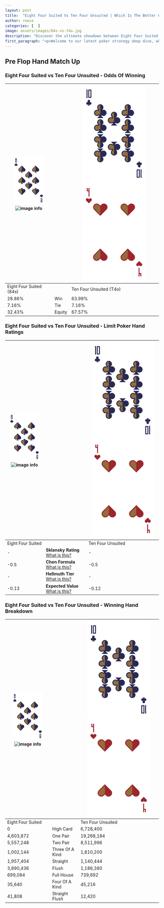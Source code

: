 ```yaml
---
layout: post
title:  "Eight Four Suited Vs Ten Four Unsuited | Which Is The Better Hand In Poker? A Complete Guide"
author: reece
categories: [  ]
image: assets/images/84s-vs-t4o.jpg
description: "Discover the ultimate showdown between Eight Four Suited and Ten Four Unsuited in poker! Uncover the odds, strategies, and scenarios where one hand triumphs over the other. Get ready to up your poker game with this thrilling analysis."
first_paragraph: "<p>Welcome to our latest poker strategy deep dive, where we're pitting two distinct hands against each other in a high-stakes showdown: Eight Four Suited vs Ten Four Unsuited.</p><p>In the dynamic world of poker, every decision counts, and knowing which hand holds the upper hand is key to your success at the table.</p><p>In this article, we'll dissect these two hands, explore the scenarios where one dominates the other, and equip you with the knowledge to make strategic choices that can tip the odds in your favor.</p><p>Get ready to unravel the intriguing dynamics of these poker hands and elevate your game to new heights.</p>"
---
```




[comment]: # (sp0)

## Pre Flop Hand Match Up

<div class="table hand-ratings" markdown="1"> 



### Eight Four Suited vs Ten Four Unsuited - Odds Of Winning


    
| ![image info](assets/images/hand1/8.png) ![image info](assets/images/hand1/4s.png) |  | ![image info](assets/images/hand2/T.png) ![image info](assets/images/hand2/4o.png) |
| -------- | -------- | -------- |
| Eight Four Suited (84s) |  | Ten Four Unsuited (T4o) |
| 28.86% | Win | 63.99% |
| 7.16% | Tie | 7.16% |
| 32.43% | Equity | 67.57% |




[comment]: # (sp1)



### Eight Four Suited vs Ten Four Unsuited - Limit Poker Hand Ratings


    
| ![image info](assets/images/hand1/8.png) ![image info](assets/images/hand1/4s.png) |  | ![image info](assets/images/hand2/T.png) ![image info](assets/images/hand2/4o.png) |
| -------- | -------- | -------- |
| Eight Four Suited |  | Ten Four Unsuited |
| - | **Sklansky Rating** [What is this?](/sklansky-rating-explained) | - |
| -0.5 | **Chen Formula** [What is this?](/chen-formula-explained) | -0.5 |
| - | **Hellmuth Tier** [What is this?](/Hellmuth-tier-explained) | - |
| -0.13 | **Expected Value** [What is this?](/expected-value-explained) | -0.12 |




[comment]: # (sp2)



### Eight Four Suited vs Ten Four Unsuited - Winning Hand Breakdown


    
| ![image info](assets/images/hand1/8.png) ![image info](assets/images/hand1/4s.png) |  | ![image info](assets/images/hand2/T.png) ![image info](assets/images/hand2/4o.png) |
| -------- | -------- | -------- |
| Eight Four Suited |  | Ten Four Unsuited |
| 0 | High Card | 6,728,400 |
| 4,603,872 | One Pair | 19,268,184 |
| 5,557,248 | Two Pair | 8,511,996 |
| 1,002,144 | Three Of A Kind | 1,810,200 |
| 1,957,404 | Straight | 1,140,444 |
| 3,890,436 | Flush | 1,186,380 |
| 699,084 | Full House | 739,692 |
| 35,640 | Four Of A Kind | 45,216 |
| 41,808 | Straight Flush | 12,420 |




[comment]: # (sp3)



</div>

[comment]: # (sp4)



[comment]: # (sp5)

